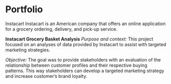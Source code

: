 # **Portfolio**

Instacart Instacart is an American company that offers an online application for a grocery ordering, delivery, and pick-up service. 

**Instacart Grocery Basket Analysis** 
*Purpose and context:* This project focused on an analyses of data provided by Instacart to assist with targeted marketing strategies.

*Objective:* The goal was to provide stakeholders with an evaluation of the relationship between customer profiles and their respective buying patterns. This way stakeholders can develop a targeted marketing strategy and increase customer’s brand loyalty.


